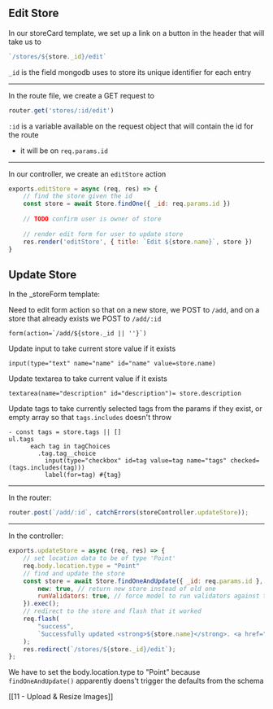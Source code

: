 ## Edit Store
In our storeCard template, we set up a link on a button in the header that will take us to 
```js
`/stores/${store._id}/edit`
```

`_id` is the field mongodb uses to store its unique identifier for each entry

---
In the route file, we create a GET request to
```js
router.get('stores/:id/edit')
```
`:id` is a variable available on the request object that will contain the id for the route
- it will be on `req.params.id`

---
In our controller, we create an `editStore` action
```js
exports.editStore = async (req, res) => {
	// find the store given the id
	const store = await Store.findOne({ _id: req.params.id })
	
	// TODO confirm user is owner of store
	
	// render edit form for user to update store
	res.render('editStore', { title: `Edit ${store.name}`, store })
}
```

## Update Store
In the _storeForm template:

Need to edit form action so that on a new store, we POST to `/add`, and on a store that already exists we POST to `/add/:id`
```pug
form(action=`/add/${store._id || ''}`)
```

Update input to take current store value if it exists
```pug
input(type="text" name="name" id="name" value=store.name)
```

Update textarea to take current value if it exists
```pug
textarea(name="description" id="description")= store.description
```

Update tags to take currently selected tags from the params if they exist, or empty array so that `tags.includes` doesn't throw
```pug
- const tags = store.tags || []
ul.tags
      each tag in tagChoices
        .tag.tag__choice
          input(type="checkbox" id=tag value=tag name="tags" checked=(tags.includes(tag)))
          label(for=tag) #{tag}
```

---
In the router:
```js
router.post(`/add/:id`, catchErrors(storeController.updateStore));
```

---

In the controller:

```js
exports.updateStore = async (req, res) => {
	// set location data to be of type 'Point'
	req.body.location.type = "Point"
	// find and update the store
	const store = await Store.findOneAndUpdate({ _id: req.params.id }, req.body, {
		new: true, // return new store instead of old one
		runValidators: true, // force model to run validators against the store
	}).exec();
	// redirect to the store and flash that it worked
	req.flash(
		"success",
		`Successfully updated <strong>${store.name}</strong>. <a href="/stores/${store.slug}">View Store</a>`
	);
	res.redirect(`/stores/${store._id}/edit`);
};
```

We have to set the body.location.type to "Point" because `findOneAndUpdate()` apparently doens't trigger the defaults from the schema

[[11 - Upload & Resize Images]]
